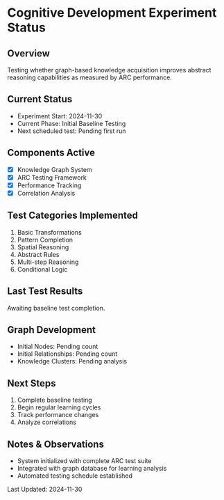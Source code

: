 # Cognitive Development Experiment Status

## Overview
Testing whether graph-based knowledge acquisition improves abstract reasoning capabilities as measured by ARC performance.

## Current Status
- Experiment Start: 2024-11-30
- Current Phase: Initial Baseline Testing
- Next scheduled test: Pending first run

## Components Active
- [x] Knowledge Graph System
- [x] ARC Testing Framework
- [x] Performance Tracking
- [x] Correlation Analysis

## Test Categories Implemented
1. Basic Transformations
2. Pattern Completion
3. Spatial Reasoning
4. Abstract Rules
5. Multi-step Reasoning
6. Conditional Logic

## Last Test Results
Awaiting baseline test completion.

## Graph Development
- Initial Nodes: Pending count
- Initial Relationships: Pending count
- Knowledge Clusters: Pending analysis

## Next Steps
1. Complete baseline testing
2. Begin regular learning cycles
3. Track performance changes
4. Analyze correlations

## Notes & Observations
- System initialized with complete ARC test suite
- Integrated with graph database for learning analysis
- Automated testing schedule established

Last Updated: 2024-11-30
